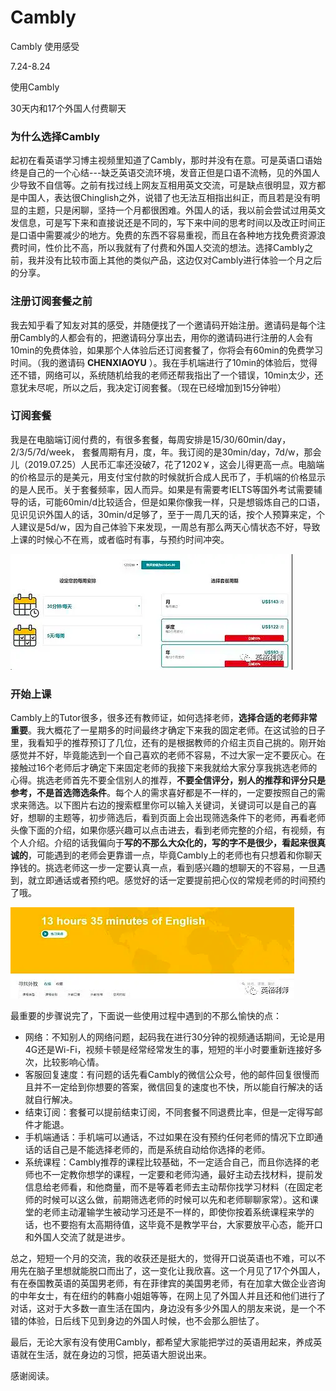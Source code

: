 # Cambly
Cambly 使用感受

7.24-8.24

 使用Cambly

30天内和17个外国人付费聊天

### 为什么选择Cambly

起初在看英语学习博主视频里知道了Cambly，那时并没有在意。可是英语口语始终是自己的一个心结---缺乏英语交流环境，发音正但是口语不流畅，见的外国人少导致不自信等。之前有找过线上网友互相用英文交流，可是缺点很明显，双方都是中国人，表达很Chinglish之外，说错了也无法互相指出纠正，而且若是没有明显的主题，只是闲聊，坚持一个月都很困难。外国人的话，我以前会尝试过用英文发信息，可是写下来和直接说还是不同的，写下来中间的思考时间以及改正时间正是口语中需要减少的地方。免费的东西不容易重视，而且在各种地方找免费资源浪费时间，性价比不高，所以我就有了付费和外国人交流的想法。选择Cambly之前，我并没有比较市面上其他的类似产品，这边仅对Cambly进行体验一个月之后的分享。

### 注册订阅套餐之前

我去知乎看了知友对其的感受，并随便找了一个邀请码开始注册。邀请码是每个注册Cambly的人都会有的，把邀请码分享出去，用你的邀请码进行注册的人会有10min的免费体验，如果那个人体验后还订阅套餐了，你将会有60min的免费学习时间。（我的邀请码 **CHENXIAOYU** ）。我在手机端进行了10min的体验后，觉得还不错，网络可以，系统随机给我的老师还帮我指出了一个错误，10min太少，还意犹未尽呢，所以之后，我决定订阅套餐。（现在已经增加到15分钟啦）

### 订阅套餐

我是在电脑端订阅付费的，有很多套餐，每周安排是15/30/60min/day， 2/3/5/7d/week， 套餐周期有月，度，年。我订阅的是30min/day，7d/w，那会儿（2019.07.25）人民币汇率还没破7，花了1202￥，这会儿得更高一点。电脑端的价格显示的是美元，用支付宝付款的时候就折合成人民币了，手机端的价格显示的是人民币。关于套餐频率，因人而异。如果是有需要考IELTS等国外考试需要辅导的话，可能60min/d比较适合，但是如果你像我一样，只是想锻炼自己的口语，见识见识外国人的话，30min/d足够了，至于一周几天的话，按个人预算来定，个人建议是5d/w，因为自己体验下来发现，一周总有那么两天心情状态不好，导致上课的时候心不在焉，或者临时有事，与预约时间冲突。


![套餐价格](/assets/cmb01.png)



### 开始上课

Cambly上的Tutor很多，很多还有教师证，如何选择老师，**选择合适的老师非常重要**。我大概花了一星期多的时间最终才确定下来我的固定老师。在这试验的日子里，我看知乎的推荐预订了几位，还有的是根据教师的介绍主页自己挑的。刚开始感觉并不好，毕竟能选到一个自己喜欢的老师不容易，不过大家一定不要灰心。在接触过16个老师后才确定下来固定老师的我接下来我就给大家分享我挑选老师的心得。挑选老师首先不要全信别人的推荐，**不要全信评分，别人的推荐和评分只是参考，不是首选筛选条件**。每个人的需求喜好都是不一样的，一定要按照自己的需求来筛选。以下图片右边的搜索框里你可以输入关键词，关键词可以是自己的喜好，想聊的主题等，初步筛选后，看到页面上会出现筛选条件下的老师，再看老师头像下面的介绍，如果你感兴趣可以点击进去，看到老师完整的介绍，有视频，有个人介绍。介绍的话我偏向于**写的不那么大众化的，写的字不是很少，看起来很真诚的**，可能遇到的老师会更靠谱一点，毕竟Cambly上的老师也有只想着和你聊天挣钱的。挑选老师这一步一定要认真一点，看到感兴趣的想聊天的不容易，一旦遇到，就立即通话或者预约吧。感觉好的话一定要提前把心仪的常规老师的时间预约了哦。


![yuding](/assets/cmb02.png)


最重要的步骤说完了，下面说一些使用过程中遇到的不那么愉快的点：

* 网络：不知别人的网络问题，起码我在进行30分钟的视频通话期间，无论是用4G还是Wi-Fi，视频卡顿是经常经常发生的事，短短的半小时要重新连接好多次，比较影响心情。
* 客服回复速度：有问题的话先看Cambly的微信公众号，他的邮件回复很慢而且并不一定给到你想要的答案，微信回复的速度也不快，所以能自行解决的话就自行解决。
* 结束订阅：套餐可以提前结束订阅，不同套餐不同退费比率，但是一定得写邮件才能退。
* 手机端通话：手机端可以通话，不过如果在没有预约任何老师的情况下立即通话的话自己是不能选择老师的，而是系统自动给你选择的老师。
* 系统课程：Cambly推荐的课程比较基础，不一定适合自己，而且你选择的老师也不一定教你想学的课程，一定要和老师沟通，最好主动去找材料，提前发信息给老师看，和他商量，而不是等着老师去主动帮你找学习材料（在固定老师的时候可以这么做，前期筛选老师的时候可以先和老师聊聊家常）。这和课堂的老师主动灌输学生被动学习还是不一样的，即使你按着系统课程来学的话，也不要抱有太高期待值，这毕竟不是教学平台，大家要放平心态，能开口和外国人交流了就是进步。

总之，短短一个月的交流，我的收获还是挺大的，觉得开口说英语也不难，可以不用先在脑子里想就能脱口而出了，这一变化让我欣喜。这一个月见了17个外国人，有在泰国教英语的英国男老师，有在菲律宾的美国男老师，有在加拿大做企业咨询的中年女士，有在纽约的韩裔小姐姐等等，在网上见了外国人并且还和他们进行了对话，这对于大多数一直生活在国内，身边没有多少外国人的朋友来说，是一个不错的体验，日后线下见到身边的外国人时候，也不会那么胆怯了。

 最后，无论大家有没有使用Cambly，都希望大家能把学过的英语用起来，养成英语就在生活，就在身边的习惯，把英语大胆说出来。

 感谢阅读。    
